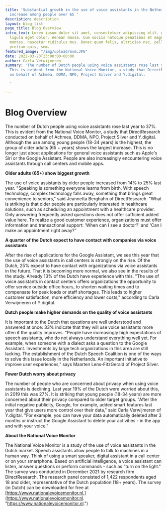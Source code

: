 ```yaml
---
title: 'Substantial growth in the use of voice assistants in the Netherlands - biggest
  increase among people over 65 '
description: description
layout: blog-list
page_title: Blog Overview
intro_text: Lorem ipsum dolor sit amet, consectetuer adipiscing elit. Aenean commodo
  ligula eget dolor. Aenean massa. Cum sociis natoque penatibus et magnis dis parturient
  montes, nascetur ridiculus mus. Donec quam felis, ultricies nec, pellentesque eu,
  pretium quis, sem.
featured_image: "/img/upload/nvm.JPG"
date: 2022-03-23T23:00:00+00:00
author: Carla Verwijmeren
summary: 'The number of Dutch people using voice assistants rose last year to 37%.
  This is evident from the National Voice Monitor, a study that DirectResearch conducted
  on behalf of Achmea, DDMA, NPO, Project Silver and Y.digital.

  '

---
```

# Blog Overview

The number of Dutch people using voice assistants rose last year to 37%. This is evident from the National Voice Monitor, a study that DirectResearch conducted on behalf of Achmea, DDMA, NPO, Project Silver and Y.digital. Although the use among young people (18-34 years) is the highest, the group of older adults (65 + years) shows the largest increase. This is no longer just about applications for general voice assistants such as Apple's Siri or the Google Assistant. People are also increasingly encountering voice assistants through call centers and mobile apps.

**Older adults (65+) show biggest growth**

The use of voice assistants by older people increased from 14% to 25% last year. "Speaking is something everyone learns from birth. With speech technology, complex technology falls away, something that brings great convenience to seniors," said Jeannetta Berghahn of DirectResearch. "What is striking is that older people are particularly interested in healthcare solutions, such as scheduling an appointment with a healthcare provider. Only answering frequently asked questions does not offer sufficient added value here. To realize a good customer experience, organizations must offer information and transactional support: 'When can I see a doctor?' and 'Can I make an appointment right away?”

**A quarter of the Dutch expect to have contact with companies via voice assistants**

After the rise of applications for the Google Assistant, we see this year that the use of voice assistants in call centers is strongly on the rise. Of the Dutch, 25% expect to have contact with organizations via voice assistants in the future. That it is becoming more normal, we also see in the results of the study. Already 13% of the Dutch have experience with this. "The use of voice assistants in contact centers offers organizations the opportunity to offer service outside office hours, to shorten waiting times and to compensate for peak loads or staff shortages. This leads to higher customer satisfaction, more efficiency and lower costs," according to Carla Verwijmeren of Y.digital.

**Dutch people make higher demands on the quality of voice assistants**

It is important to the Dutch that questions are well understood and answered at once: 33% indicate that they will use voice assistants more often if the quality improves. "People have increasingly high expectations of speech assistants, who do not always understand everything well yet. For example, when someone with a dialect asks a question to the Google Assistant. Investments by large tech organizations in this area are still lacking. The establishment of the Dutch Speech Coalition is one of the ways to solve this issue locally in the Netherlands. An important initiative to improve user experiences," says Maarten Lens-FitzGerald of Project Silver.

**Fewer Dutch worry about privacy**

The number of people who are concerned about privacy when using voice assistants is declining. Last year 19% of the Dutch were worried about this, in 2019 this was 27%. It is striking that young people (18-34 years) are more concerned about their privacy compared to older target groups. "After the initial negative publicity, Google, for example, added smart features last year that give users more control over their data," said Carla Verwijmeren of Y.digital. "For example, you can have your data automatically deleted after 3 months or instruct the Google Assistant to delete your activities - in the app and with your voice."

**About the National Voice Monitor**

The National Voice Monitor is a study of the use of voice assistants in the Dutch market. Speech assistants allow people to talk to machines in a human way. Think of using a smart speaker, digital assistant in a call center or on your smartphone. Based on artificial intelligence, a voice assistant can listen, answer questions or perform commands - such as "turn on the light." The survey was conducted in December 2021 by research firm DirectResearch. The research panel consisted of 1,422 respondents aged 18 and older, representative of the Dutch population (18+ years). The survey (in Dutch) can be downloaded for free at [https://www.nationalevoicemonitor.nl.](https://www.nationalevoicemonitor.nl. "https://www.nationalevoicemonitor.nl.")